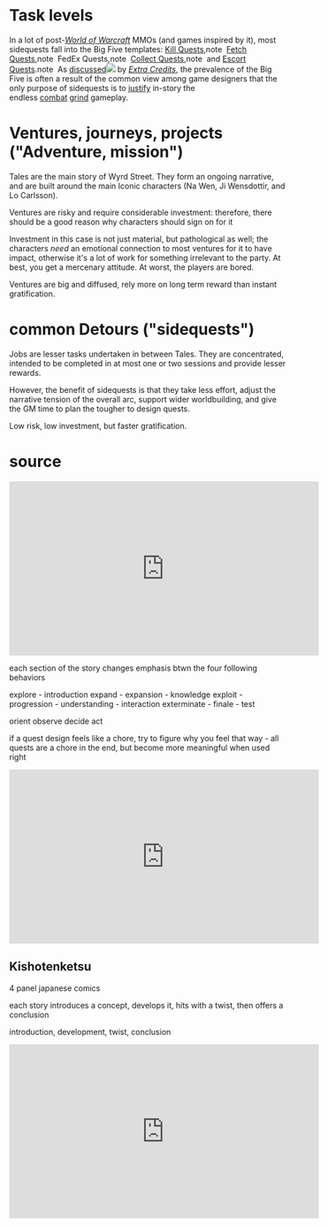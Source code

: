 # Task levels
In a lot of post-_[World of Warcraft](https://tvtropes.org/pmwiki/pmwiki.php/VideoGame/WorldOfWarcraft "/pmwiki/pmwiki.php/VideoGame/WorldOfWarcraft")_ MMOs (and games inspired by it), most sidequests fall into the Big Five templates: [Kill Quests](https://tvtropes.org/pmwiki/pmwiki.php/Main/MassMonsterSlaughterSidequest "/pmwiki/pmwiki.php/Main/MassMonsterSlaughterSidequest"),note  [Fetch Quests](https://tvtropes.org/pmwiki/pmwiki.php/Main/FetchQuest "/pmwiki/pmwiki.php/Main/FetchQuest"),note  FedEx Quests,note  [Collect Quests](https://tvtropes.org/pmwiki/pmwiki.php/Main/CollectionSidequest "/pmwiki/pmwiki.php/Main/CollectionSidequest"),note  and [Escort Quests](https://tvtropes.org/pmwiki/pmwiki.php/Main/EscortMission "/pmwiki/pmwiki.php/Main/EscortMission").note  As [discussed![](https://static.tvtropes.org/pmwiki/pub/external_link.gif)](https://www.youtube.com/watch?v=otAkP5VjIv8) by _[Extra Credits](https://tvtropes.org/pmwiki/pmwiki.php/WebAnimation/ExtraCredits "/pmwiki/pmwiki.php/WebAnimation/ExtraCredits")_, the prevalence of the Big Five is often a result of the common view among game designers that the only purpose of sidequests is to [justify](https://tvtropes.org/pmwiki/pmwiki.php/Main/JustifiedTrope "/pmwiki/pmwiki.php/Main/JustifiedTrope") in-story the endless [combat](https://tvtropes.org/pmwiki/pmwiki.php/Main/RPGsEqualCombat "/pmwiki/pmwiki.php/Main/RPGsEqualCombat") [grind](https://tvtropes.org/pmwiki/pmwiki.php/Main/LevelGrinding "/pmwiki/pmwiki.php/Main/LevelGrinding") gameplay.
# Ventures, journeys, projects ("Adventure, mission")
Tales are the main story of Wyrd Street. They form an ongoing narrative, and are built around the main Iconic characters (Na Wen, Ji Wensdottir, and Lo Carlsson).

Ventures are risky and require considerable investment: therefore, there should be a good reason why characters should sign on for it

Investment in this case is not just material, but pathological as well; the characters *need* an emotional connection to most ventures for it to have impact, otherwise it's a lot of work for something irrelevant to the party. At best, you get a mercenary attitude. At worst, the players are bored.

Ventures are big and diffused, rely more on long term reward than instant gratification.
# common Detours ("sidequests")
Jobs are lesser tasks undertaken in between Tales. They are concentrated, intended to be completed in at most one or two sessions and provide lesser rewards.

However, the benefit of sidequests is that they take less effort, adjust the narrative tension of the overall arc, support wider worldbuilding, and give the GM time to plan the tougher to design quests.

Low risk, low investment, but faster gratification.
# source
<iframe width="560" height="315" src="https://www.youtube.com/embed/6luOrhlzvrc?si=WZh6PB6AizNjw1YG" title="YouTube video player" frameborder="0" allow="accelerometer; autoplay; clipboard-write; encrypted-media; gyroscope; picture-in-picture; web-share" allowfullscreen></iframe>

each section of the story changes emphasis btwn the four following behaviors

explore - introduction
expand - expansion - knowledge
exploit - progression - understanding - interaction
exterminate - finale - test 

orient
observe
decide
act

if a quest design feels like a chore, try to figure why you feel that way - all quests are a chore in the end, but become more meaningful when used right

<iframe width="560" height="315" src="https://www.youtube.com/embed/dBmIkEvEBtA?si=jawI9KzCsx9Z5ejf" title="YouTube video player" frameborder="0" allow="accelerometer; autoplay; clipboard-write; encrypted-media; gyroscope; picture-in-picture; web-share" allowfullscreen></iframe>

## Kishotenketsu

4 panel japanese comics

each story introduces a concept, develops it, hits with a twist, then offers a conclusion

introduction, development, twist, conclusion

<iframe width="560" height="315" src="https://www.youtube.com/embed/R75g3elj7y4?si=gCovvox4f3VRecdV" title="YouTube video player" frameborder="0" allow="accelerometer; autoplay; clipboard-write; encrypted-media; gyroscope; picture-in-picture; web-share" allowfullscreen></iframe>
